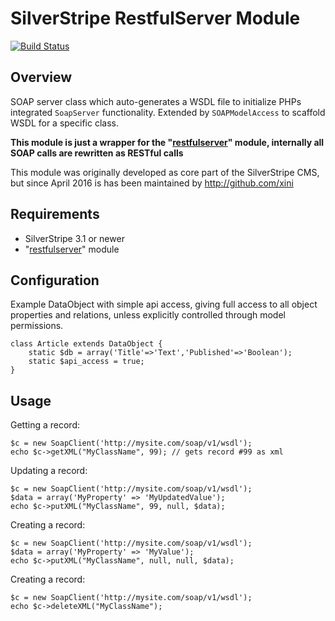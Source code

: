 # SilverStripe RestfulServer Module

[![Build Status](https://api.travis-ci.org/xini/silverstripe-soapserver.png)](https://travis-ci.org/xini/silverstripe-soapserver)

## Overview

SOAP server class which auto-generates a WSDL file to initialize PHPs integrated `SoapServer` functionality.
Extended by `SOAPModelAccess` to scaffold WSDL for a specific class.

**This module is just a wrapper for the "[restfulserver](https://github.com/silverstripe/silverstripe-restfulserver)" module,
internally all SOAP calls are rewritten as RESTful calls**

This module was originally developed as core part of the SilverStripe CMS, but since April 2016 is has been maintained by http://github.com/xini

## Requirements

 * SilverStripe 3.1 or newer
 * "[restfulserver](https://github.com/silverstripe/silverstripe-restfulserver)" module

## Configuration

Example DataObject with simple api access, giving full access to all object properties and relations,
unless explicitly controlled through model permissions.

	class Article extends DataObject {
		static $db = array('Title'=>'Text','Published'=>'Boolean');
		static $api_access = true;
	}

## Usage

Getting a record:

	$c = new SoapClient('http://mysite.com/soap/v1/wsdl');
	echo $c->getXML("MyClassName", 99); // gets record #99 as xml

Updating a record:

	$c = new SoapClient('http://mysite.com/soap/v1/wsdl');
	$data = array('MyProperty' => 'MyUpdatedValue');
	echo $c->putXML("MyClassName", 99, null, $data);

Creating a record:

	$c = new SoapClient('http://mysite.com/soap/v1/wsdl');
	$data = array('MyProperty' => 'MyValue');
	echo $c->putXML("MyClassName", null, null, $data);

Creating a record:

	$c = new SoapClient('http://mysite.com/soap/v1/wsdl');
	echo $c->deleteXML("MyClassName");
